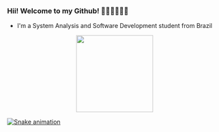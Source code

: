 ### Hii! Welcome to my Github! 👋👩🏻‍💻🧠💪

- I'm a System Analysis and Software Development student from Brazil

<div align="center">
  <a href="https://github.com/isarnf">
  
  <img height="180em" src="https://github-readme-stats.vercel.app/api/top-langs/?username=isarnf&layout=compact&langs_count=7&theme=jolly"/>
</div>

  ![Snake animation](https://github.com/isarnf/isarnf/blob/output/github-contribution-grid-snake.svg)

